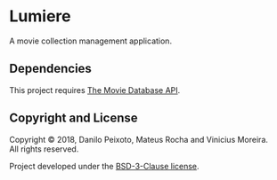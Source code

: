 # Lumiere
A movie collection management application.

Dependencies
------------
This project requires [The Movie Database API](https://www.themoviedb.org/documentation/api).

Copyright and License
---------------------
Copyright &copy; 2018, Danilo Peixoto, Mateus Rocha and Vinicius Moreira.<br/>
All rights reserved.

Project developed under the [BSD-3-Clause license](LICENSE).